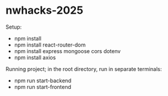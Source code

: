 # nwhacks-2025

Setup:

- npm install
- npm install react-router-dom
- npm install express mongoose cors dotenv
- npm install axios


Running project; in the root directory, run in separate terminals:

- npm run start-backend
- npm run start-frontend